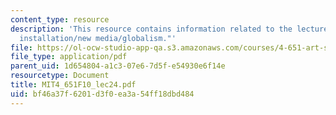 ```yaml
---
content_type: resource
description: 'This resource contains information related to the lecture "at present:
  installation/new media/globalism."'
file: https://ol-ocw-studio-app-qa.s3.amazonaws.com/courses/4-651-art-since-1940-fall-2010/bf46a37f6201d3f0ea3a54ff18dbd484_MIT4_651F10_lec24.pdf
file_type: application/pdf
parent_uid: 1d654804-a1c3-07e6-7d5f-e54930e6f14e
resourcetype: Document
title: MIT4_651F10_lec24.pdf
uid: bf46a37f-6201-d3f0-ea3a-54ff18dbd484
---
```

